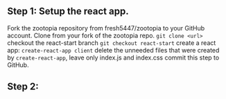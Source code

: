 ## Step 1: Setup the react app.

Fork the zootopia repository from fresh5447/zootopia to your GitHub account.
Clone from your fork of the zootopia repo. `git clone <url>`
checkout the react-start branch `git checkout react-start`
create a react app: `create-react-app client`
delete the unneeded files that were created by `create-react-app`, leave only index.js and index.css
commit this step to GitHub.

## Step 2:
